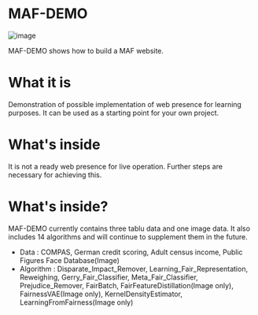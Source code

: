 # MAF-DEMO

![image](https://github.com/eeunz/MAF-DEMO/assets/110804596/fc525522-7432-4d2c-8ab3-88f6f3a371e3)

MAF-DEMO shows how to build a MAF website.
# What it is
Demonstration of possible implementation of web presence for learning purposes. It can be used as a starting point for your own project.
# What's inside
It is not a ready web presence for live operation. Further steps are necessary for achieving this.
# What's inside?
MAF-DEMO currently contains three tablu data and one image data. It also includes 14 algorithms and will continue to supplement them in the future.
* Data : COMPAS, German credit scoring, Adult census income, Public Figures Face Database(Image)
* Algorithm : Disparate_Impact_Remover, Learning_Fair_Representation, Reweighing, Gerry_Fair_Classifier, Meta_Fair_Classifier, Prejudice_Remover, FairBatch, FairFeatureDistillation(Image only), FairnessVAE(Image only), KernelDensityEstimator, LearningFromFairness(Image only)


